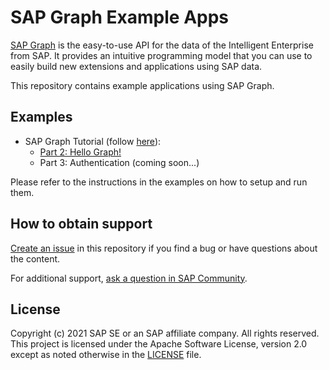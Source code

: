 # SAP Graph Example Apps

[SAP Graph](https://explore.graph.sap/) is the easy-to-use API for the data of the Intelligent Enterprise from SAP. It provides an intuitive programming model that you can use to easily build new extensions and applications using SAP data.

This repository contains example applications using SAP Graph.

## Examples

- SAP Graph Tutorial (follow [here](https://blogs.sap.com/2021/06/08/sap-graph-multi-part-tutorial-information-map/)):
    - [Part 2: Hello Graph!](tutorial/02-hello-graph)
    - Part 3: Authentication (coming soon...)

Please refer to the instructions in the examples on how to setup and run them.

## How to obtain support

[Create an issue](https://github.com/SAP-samples/graph-example-apps/issues) in this repository if you find a bug or have questions about the content.
 
For additional support, [ask a question in SAP Community](https://answers.sap.com/questions/ask.html).

## License
Copyright (c) 2021 SAP SE or an SAP affiliate company. All rights reserved. This project is licensed under the Apache Software License, version 2.0 except as noted otherwise in the [LICENSE](LICENSES/Apache-2.0.txt) file.
